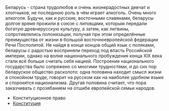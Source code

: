 Беларусь - страна трудолюбов и очень жизнерадостных девчат и хлопчыков, не последнюю роль в чём играет алкоголь. Очень много алкоголя. Будучи, как и русские, восточными славянами, беларусы долгое время прожили в союзе с литовцами, которым передали богатую древнерусскую культуру, а затем, как литвины, сопротивлялись полонизации, получая при этом определённые преимущества от жизни в большой восточноевропейской федерации Речи Посполитой. Не найдя в конце концов общий язык с поляками, беларусы с радостью восприняли переход под власть Российской империи, однако на волне национального пробуждения конца XIX века стали всё больше считать себя нацией. Построение национального государства было сопряжено со многими трудностями, и до сих пор беларуское общество расколото: одна половина находит смысл жизни в спокойном труде, говорит на русском как на наиболее удобном языке и сторонятся национализма. Другая половина считает, что пора заказчивать с прозябанием на отшибе европейской семьи народов.

* Конституционное право
* [Конституция](https://lalawland.github.io/eurasia/belarus/const)
